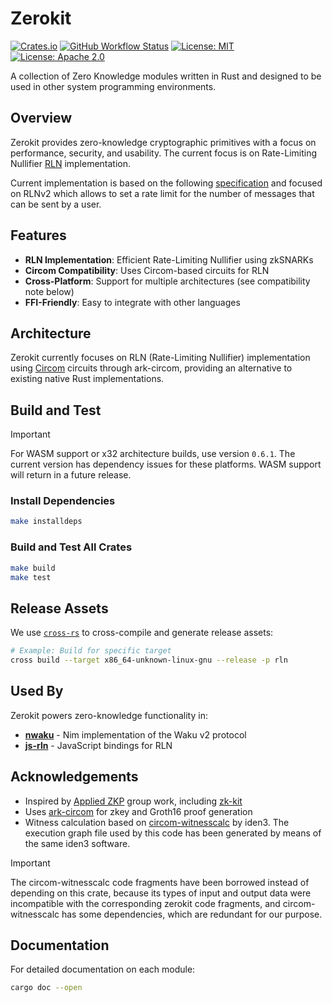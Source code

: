 # Zerokit

[![Crates.io](https://img.shields.io/crates/v/rln.svg)](https://crates.io/crates/rln)
[![GitHub Workflow Status](https://img.shields.io/github/actions/workflow/status/vacp2p/zerokit/ci.yml?branch=master&label=CI)](https://github.com/vacp2p/zerokit/actions)
[![License: MIT](https://img.shields.io/badge/License-MIT-blue.svg)](https://opensource.org/licenses/MIT)
[![License: Apache 2.0](https://img.shields.io/badge/License-Apache%202.0-blue.svg)](https://opensource.org/licenses/Apache-2.0)

A collection of Zero Knowledge modules written in Rust and designed to be used in other system programming environments.

## Overview

Zerokit provides zero-knowledge cryptographic primitives with a focus on performance, security, and usability.
The current focus is on Rate-Limiting Nullifier [RLN](https://github.com/Rate-Limiting-Nullifier) implementation.

Current implementation is based on the following [specification](https://github.com/vacp2p/rfc-index/blob/main/vac/raw/rln-v2.md)
and focused on RLNv2 which allows to set a rate limit for the number of messages that can be sent by a user.

## Features

- **RLN Implementation**: Efficient Rate-Limiting Nullifier using zkSNARKs
- **Circom Compatibility**: Uses Circom-based circuits for RLN
- **Cross-Platform**: Support for multiple architectures (see compatibility note below)
- **FFI-Friendly**: Easy to integrate with other languages

## Architecture

Zerokit currently focuses on RLN (Rate-Limiting Nullifier) implementation using [Circom](https://iden3.io/circom) circuits through ark-circom, providing an alternative to existing native Rust implementations.

## Build and Test

> [!IMPORTANT]
> For WASM support or x32 architecture builds, use version `0.6.1`. The current version has dependency issues for these platforms. WASM support will return in a future release.

### Install Dependencies

```bash
make installdeps
```

### Build and Test All Crates

```bash
make build
make test
```

## Release Assets

We use [`cross-rs`](https://github.com/cross-rs/cross) to cross-compile and generate release assets:

```bash
# Example: Build for specific target
cross build --target x86_64-unknown-linux-gnu --release -p rln
```

## Used By

Zerokit powers zero-knowledge functionality in:

- [**nwaku**](https://github.com/waku-org/nwaku) - Nim implementation of the Waku v2 protocol
- [**js-rln**](https://github.com/waku-org/js-rln) - JavaScript bindings for RLN

## Acknowledgements

- Inspired by [Applied ZKP](https://zkp.science/) group work, including [zk-kit](https://github.com/appliedzkp/zk-kit)
- Uses [ark-circom](https://github.com/gakonst/ark-circom) for zkey and Groth16 proof generation
- Witness calculation based on [circom-witnesscalc](https://github.com/iden3/circom-witnesscalc) by iden3.
The execution graph file used by this code has been generated by means of the same iden3 software.

> [!IMPORTANT]
> The circom-witnesscalc code fragments have been borrowed instead of depending on this crate,
    because its types of input and output data were incompatible with the corresponding zerokit code fragments,
    and circom-witnesscalc has some dependencies, which are redundant for our purpose.

## Documentation

For detailed documentation on each module:

```bash
cargo doc --open
```
